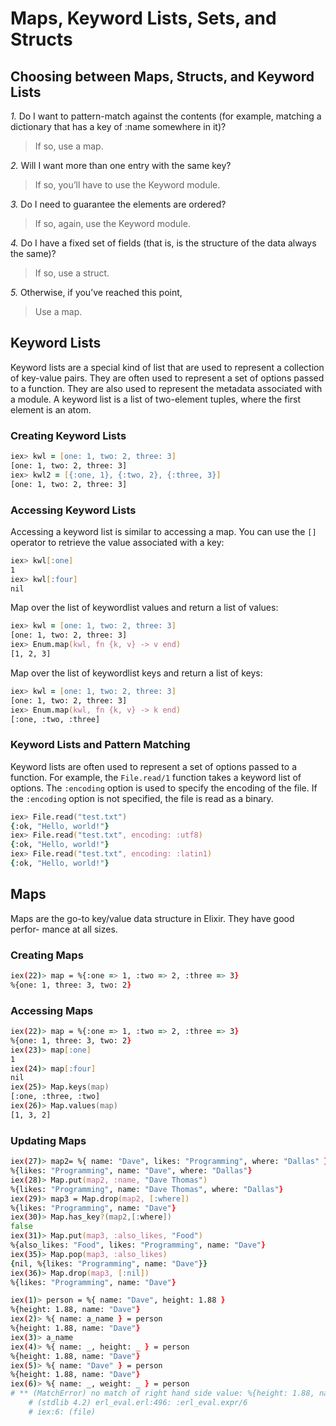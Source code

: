 # Maps, Keyword Lists, Sets, and Structs

## Choosing between Maps, Structs, and Keyword Lists

*1.* Do I want to pattern-match against the contents (for example, matching
a dictionary that has a key of :name somewhere in it)?

  > If so, use a map.

*2.* Will I want more than one entry with the same key?

  > If so, you’ll have to use the Keyword module.

*3.* Do I need to guarantee the elements are ordered?

  > If so, again, use the Keyword module.

*4.* Do I have a fixed set of fields (that is, is the structure of the data always
the same)?

  > If so, use a struct.

*5.* Otherwise, if you’ve reached this point,

  > Use a map.

## Keyword Lists

Keyword lists are a special kind of list that are used to represent a collection of key-value pairs. They are often used to represent a set of options passed to a function.
They are also used to represent the metadata associated with a module. A keyword list is a list of two-element tuples, where the first element is an atom.

### Creating Keyword Lists

```zsh
iex> kwl = [one: 1, two: 2, three: 3]
[one: 1, two: 2, three: 3]
iex> kwl2 = [{:one, 1}, {:two, 2}, {:three, 3}]
[one: 1, two: 2, three: 3]
```

### Accessing Keyword Lists

Accessing a keyword list is similar to accessing a map. You can use the `[]` operator to retrieve the value associated with a key:

```zsh
iex> kwl[:one]
1
iex> kwl[:four]
nil
```

Map over the list of keywordlist values and return a list of values:

```zsh
iex> kwl = [one: 1, two: 2, three: 3]
[one: 1, two: 2, three: 3]
iex> Enum.map(kwl, fn {k, v} -> v end)
[1, 2, 3]
```

Map over the list of keywordlist keys and return a list of keys:
  
  ```zsh
  iex> kwl = [one: 1, two: 2, three: 3]
  [one: 1, two: 2, three: 3]
  iex> Enum.map(kwl, fn {k, v} -> k end)
  [:one, :two, :three]
  ```

### Keyword Lists and Pattern Matching

Keyword lists are often used to represent a set of options passed to a function. For example, the `File.read/1` function takes a keyword list of options. The `:encoding` option is used to specify the encoding of the file. If the `:encoding` option is not specified, the file is read as a binary.

```zsh
iex> File.read("test.txt")
{:ok, "Hello, world!"}
iex> File.read("test.txt", encoding: :utf8)
{:ok, "Hello, world!"}
iex> File.read("test.txt", encoding: :latin1)
{:ok, "Hello, world!"}
```

## Maps

Maps are the go-to key/value data structure in Elixir. They have good perfor- mance at all sizes.

### Creating Maps

```zsh
iex(22)> map = %{:one => 1, :two => 2, :three => 3}
%{one: 1, three: 3, two: 2}
```

### Accessing Maps

```zsh
iex(22)> map = %{:one => 1, :two => 2, :three => 3}
%{one: 1, three: 3, two: 2}
iex(23)> map[:one]
1
iex(24)> map[:four]
nil
iex(25)> Map.keys(map)
[:one, :three, :two]
iex(26)> Map.values(map)
[1, 3, 2]
```

### Updating Maps

```zsh
iex(27)> map2= %{ name: "Dave", likes: "Programming", where: "Dallas" }
%{likes: "Programming", name: "Dave", where: "Dallas"}
iex(28)> Map.put(map2, :name, "Dave Thomas")
%{likes: "Programming", name: "Dave Thomas", where: "Dallas"}
iex(29)> map3 = Map.drop(map2, [:where])
%{likes: "Programming", name: "Dave"}
iex(30)> Map.has_key?(map2,[:where])
false
iex(31)> Map.put(map3, :also_likes, "Food")
%{also_likes: "Food", likes: "Programming", name: "Dave"}
iex(35)> Map.pop(map3, :also_likes)
{nil, %{likes: "Programming", name: "Dave"}}
iex(36)> Map.drop(map3, [:nil])
%{likes: "Programming", name: "Dave"}
```

```zsh
iex(1)> person = %{ name: "Dave", height: 1.88 }
%{height: 1.88, name: "Dave"}
iex(2)> %{ name: a_name } = person
%{height: 1.88, name: "Dave"}
iex(3)> a_name
iex(4)> %{ name: _, height: _ } = person
%{height: 1.88, name: "Dave"}
iex(5)> %{ name: "Dave" } = person
%{height: 1.88, name: "Dave"}
iex(6)> %{ name: _, weight: _ } = person
# ** (MatchError) no match of right hand side value: %{height: 1.88, name: "Dave"}
    # (stdlib 4.2) erl_eval.erl:496: :erl_eval.expr/6
    # iex:6: (file)
```
